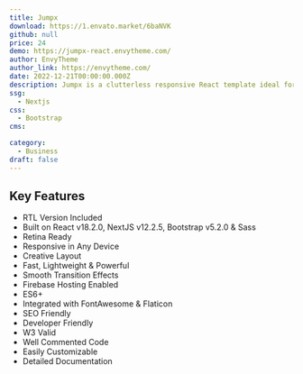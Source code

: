 ```yaml
---
title: Jumpx
download: https://1.envato.market/6baNVK
github: null
price: 24
demo: https://jumpx-react.envytheme.com/
author: EnvyTheme
author_link: https://envytheme.com/
date: 2022-12-21T00:00:00.000Z
description: Jumpx is a clutterless responsive React template ideal for IT firms or next-generation technology startups. It is indeed a good option for people and with startup business efforts, IT solutions, web marketing services, upcoming startup businesses, etc.
ssg:
  - Nextjs
css:
  - Bootstrap
cms:

category:
  - Business
draft: false
---
```


## Key Features

- RTL Version Included
- Built on React v18.2.0, NextJS v12.2.5, Bootstrap v5.2.0 & Sass
- Retina Ready
- Responsive in Any Device
- Creative Layout
- Fast, Lightweight & Powerful
- Smooth Transition Effects
- Firebase Hosting Enabled
- ES6+
- Integrated with FontAwesome & Flaticon
- SEO Friendly
- Developer Friendly
- W3 Valid
- Well Commented Code
- Easily Customizable
- Detailed Documentation
